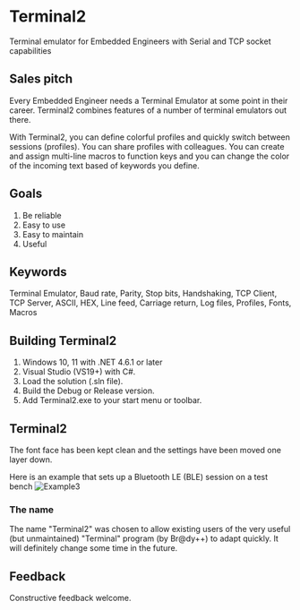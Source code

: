 # Terminal2
Terminal emulator for Embedded Engineers with Serial and TCP socket capabilities
## Sales pitch
Every Embedded Engineer needs a Terminal Emulator at some point in their career.
Terminal2 combines features of a number of terminal emulators out there.  

With Terminal2, you can define colorful profiles and quickly switch between sessions (profiles).  You can share profiles with colleagues. You can create and assign multi-line macros to function keys and you can change the color of the incoming text based of keywords you define.

## Goals
1. Be reliable
2. Easy to use
3. Easy to maintain
4. Useful

## Keywords
Terminal Emulator, Baud rate, Parity, Stop bits, Handshaking, TCP Client, TCP Server, ASCII, HEX, Line feed, Carriage return, Log files, Profiles, Fonts, Macros

## Building Terminal2
1. Windows 10, 11 with .NET 4.6.1 or later
2. Visual Studio (VS19+) with C#.
3. Load the solution (.sln file).
4. Build the Debug or Release version.
5. Add Terminal2.exe to your start menu or toolbar.

## Terminal2
The font face has been kept clean and the settings have been moved one layer down.

Here is an example that sets up a Bluetooth LE (BLE) session on a test bench
 ![Example3](https://user-images.githubusercontent.com/4144679/155835735-37577069-0292-4842-9af9-eb935ef1e937.png)

### The name
The name "Terminal2" was chosen to allow existing users of the very useful (but unmaintained) "Terminal" program (by Br@dy++) to adapt quickly.
It will definitely change some time in the future.

## Feedback
Constructive feedback welcome.
